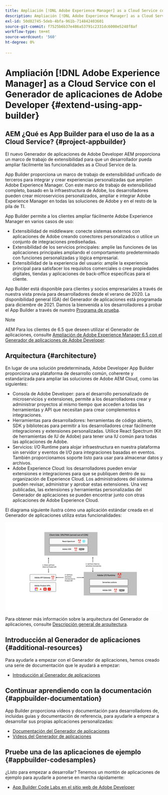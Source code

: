 ```yaml
---
title: Ampliación [!DNL Adobe Experience Manager] as a Cloud Service con el Generador de aplicaciones de Adobe Developer.
description: Ampliación [!DNL Adobe Experience Manager] as a Cloud Service con el Generador de aplicaciones de Adobe Developer.
exl-id: 50d82745-5deb-4bfa-961b-714842403601
source-git-commit: f7525b6b37e486a53791c2331dc6000e5248f8af
workflow-type: tm+mt
source-wordcount: '560'
ht-degree: 0%

---
```


# Ampliación [!DNL Adobe Experience Manager] as a Cloud Service con el Generador de aplicaciones de Adobe Developer {#extend-using-app-builder}

## AEM ¿Qué es App Builder para el uso de la as a Cloud Service? {#project-appbuilder}

El nuevo Generador de aplicaciones de Adobe Developer AEM proporciona un marco de trabajo de extensibilidad para que un desarrollador pueda ampliar fácilmente las funcionalidades as a Cloud Service de la.

App Builder proporciona un marco de trabajo de extensibilidad unificado de terceros para integrar y crear experiencias personalizadas que amplíen Adobe Experience Manager. Con este marco de trabajo de extensibilidad completo, basado en la infraestructura de Adobe, los desarrolladores pueden crear microservicios personalizados, ampliar e integrar Adobe Experience Manager en todas las soluciones de Adobe y en el resto de la pila de TI.

App Builder permite a los clientes ampliar fácilmente Adobe Experience Manager en varios casos de uso:

* Extensibilidad de middleware: conecte sistemas externos con aplicaciones de Adobe creando conectores personalizados o utilice un conjunto de integraciones prediseñadas.
* Extensibilidad de los servicios principales: amplíe las funciones de las aplicaciones principales ampliando el comportamiento predeterminado con funciones personalizadas y lógica empresarial.
* Extensibilidad de la experiencia del usuario: amplíe la experiencia principal para satisfacer los requisitos comerciales o cree propiedades digitales, tiendas y aplicaciones de back-office específicas para el cliente.

App Builder está disponible para clientes y socios empresariales a través de nuestra vista previa para desarrolladores desde el verano de 2020. La disponibilidad general (GA) del Generador de aplicaciones está programada para diciembre de 2021. Damos la bienvenida a los desarrolladores a probar el App Builder a través de nuestro [Programa de prueba](https://adobe.ly/appbuilder-trial).

>[!NOTE]
>
> AEM Para los clientes de 6.5 que deseen utilizar el Generador de aplicaciones, consulte [Ampliación de Adobe Experience Manager 6.5 con el Generador de aplicaciones de Adobe Developer](https://experienceleague.adobe.com/docs/experience-manager-65/developing/extending-aem/app-builder.html).

## Arquitectura {#architecture}

En lugar de una solución predeterminada, Adobe Developer App Builder proporciona una plataforma de desarrollo común, coherente y estandarizada para ampliar las soluciones de Adobe AEM Cloud, como las siguientes:

* Consola de Adobe Developer: para el desarrollo personalizado de microservicios y extensiones, permite a los desarrolladores crear y administrar proyectos al mismo tiempo que acceden a todas las herramientas y API que necesitan para crear complementos e integraciones.
* Herramientas para desarrolladores: herramientas de código abierto, SDK y bibliotecas para permitir a los desarrolladores crear fácilmente integraciones y extensiones personalizadas. Utilice React Spectrum (Kit de herramientas de IU de Adobe) para tener una IU común para todas las aplicaciones de Adobe.
* Servicios: I/O Runtime para alojar infraestructura en nuestra plataforma sin servidor y eventos de I/O para integraciones basadas en eventos. También proporcionamos soporte listo para usar para almacenar datos y archivos.
* Adobe Experience Cloud: los desarrolladores pueden enviar extensiones e integraciones para que se publiquen dentro de su organización de Experience Cloud. Los administradores del sistema pueden revisar, administrar y aprobar estas extensiones. Una vez publicadas, las extensiones y herramientas personalizadas del Generador de aplicaciones se pueden encontrar junto con otras aplicaciones de Adobe Experience Cloud.

El diagrama siguiente ilustra cómo una aplicación estándar creada en el Generador de aplicaciones utiliza estas funcionalidades:

![Arquitectura](/help/implementing/developing/extending/assets/appbuilder-architecture.jpg)

Para obtener más información sobre la arquitectura del Generador de aplicaciones, consulte [Descripción general de arquitectura](https://www.adobe.io/app-builder/docs/guides/).

## Introducción al Generador de aplicaciones {#additional-resources}

Para ayudarle a empezar con el Generador de aplicaciones, hemos creado una serie de documentación que le ayudará a empezar:

* [Introducción al Generador de aplicaciones](https://www.adobe.io/app-builder/docs/getting_started/)

## Continuar aprendiendo con la documentación {#appbuilder-documentation}

App Builder proporciona vídeos y documentación para desarrolladores de, incluidas guías y documentación de referencia, para ayudarle a empezar a desarrollar sus propias aplicaciones personalizadas:

* [Documentación del Generador de aplicaciones](https://www.adobe.io/app-builder/docs/overview/)
* [Vídeos del Generador de aplicaciones](https://www.youtube.com/playlist?list=PLcVEYUqU7VRfDij-Jbjyw8S8EzW073F_o)

## Pruebe una de las aplicaciones de ejemplo {#appbuilder-codesamples}

¿Listo para empezar a desarrollar? Tenemos un montón de aplicaciones de ejemplo para ayudarle a ponerse en marcha rápidamente:

* [App Builder Code Labs en el sitio web de Adobe Developer](https://www.adobe.io/app-builder/docs/resources/)